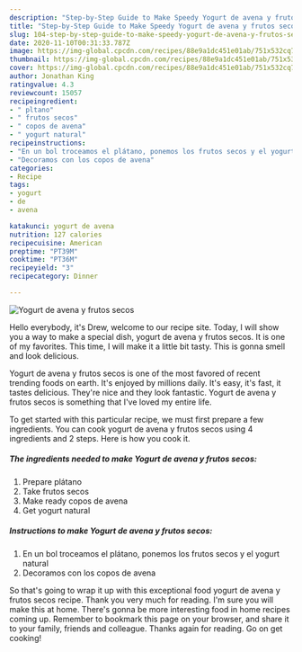 ```yaml
---
description: "Step-by-Step Guide to Make Speedy Yogurt de avena y frutos secos"
title: "Step-by-Step Guide to Make Speedy Yogurt de avena y frutos secos"
slug: 104-step-by-step-guide-to-make-speedy-yogurt-de-avena-y-frutos-secos
date: 2020-11-10T00:31:33.787Z
image: https://img-global.cpcdn.com/recipes/88e9a1dc451e01ab/751x532cq70/yogurt-de-avena-y-frutos-secos-foto-principal.jpg
thumbnail: https://img-global.cpcdn.com/recipes/88e9a1dc451e01ab/751x532cq70/yogurt-de-avena-y-frutos-secos-foto-principal.jpg
cover: https://img-global.cpcdn.com/recipes/88e9a1dc451e01ab/751x532cq70/yogurt-de-avena-y-frutos-secos-foto-principal.jpg
author: Jonathan King
ratingvalue: 4.3
reviewcount: 15057
recipeingredient:
- " pltano"
- " frutos secos"
- " copos de avena"
- " yogurt natural"
recipeinstructions:
- "En un bol troceamos el plátano, ponemos los frutos secos y el yogurt natural"
- "Decoramos con los copos de avena"
categories:
- Recipe
tags:
- yogurt
- de
- avena

katakunci: yogurt de avena 
nutrition: 127 calories
recipecuisine: American
preptime: "PT39M"
cooktime: "PT36M"
recipeyield: "3"
recipecategory: Dinner

---
```



![Yogurt de avena y frutos secos](https://img-global.cpcdn.com/recipes/88e9a1dc451e01ab/751x532cq70/yogurt-de-avena-y-frutos-secos-foto-principal.jpg)

Hello everybody, it's Drew, welcome to our recipe site. Today, I will show you a way to make a special dish, yogurt de avena y frutos secos. It is one of my favorites. This time, I will make it a little bit tasty. This is gonna smell and look delicious.

Yogurt de avena y frutos secos is one of the most favored of recent trending foods on earth. It's enjoyed by millions daily. It's easy, it's fast, it tastes delicious. They're nice and they look fantastic. Yogurt de avena y frutos secos is something that I've loved my entire life.




To get started with this particular recipe, we must first prepare a few ingredients. You can cook yogurt de avena y frutos secos using 4 ingredients and 2 steps. Here is how you cook it.

<!--inarticleads1-->

##### The ingredients needed to make Yogurt de avena y frutos secos:

1. Prepare  plátano
1. Take  frutos secos
1. Make ready  copos de avena
1. Get  yogurt natural




<!--inarticleads2-->

##### Instructions to make Yogurt de avena y frutos secos:

1. En un bol troceamos el plátano, ponemos los frutos secos y el yogurt natural
1. Decoramos con los copos de avena




So that's going to wrap it up with this exceptional food yogurt de avena y frutos secos recipe. Thank you very much for reading. I'm sure you will make this at home. There's gonna be more interesting food in home recipes coming up. Remember to bookmark this page on your browser, and share it to your family, friends and colleague. Thanks again for reading. Go on get cooking!
